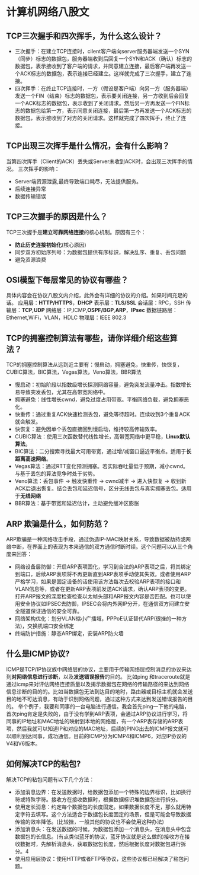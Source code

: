 # 计算机网络八股文

## TCP三次握手和四次挥手，为什么这么设计？

- 三次握手：在建立TCP连接时，cilent客户端向server服务器端发送一个SYN（同步）标志的数据包，服务器端收到后回复一个SYN和ACK（确认）标志的数据包，表示接收到了客户端的请求，并同意建立连接，最后客户端再发送一个ACK标志的数据包，表示连接已经建立。这样就完成了三次握手，建立了连接。
- 四次挥手：在终止TCP连接时，一方（假设是客户端）向另一方（服务器端）发送一个FIN（结束）标志的数据包，表示要关闭连接，另一方收到后会回复一个ACK标志的数据包，表示收到了关闭请求。然后另一方再发送一个FIN标志的数据包给第一方，表示同意关闭连接，最后第一方再发送一个ACK标志的数据包，表示接收到了对方的关闭请求。这样就完成了四次挥手，终止了连接。

## TCP出现三次挥手是什么情况，会有什么影响？

当第四次挥手（Client的ACK）丢失或Server未收到ACK时，会出现三次挥手的情况。
三次挥手的影响：

- Server端资源泄露,最终导致端口耗尽，无法提供服务。
- 后续连接异常
- 数据传输错误

## TCP三次握手的原因是什么？

TCP三次握手是**建立可靠网络连接**的核心机制。原因有三个：

- **防止历史连接初始化**(核心原因)
- 同步双方初始序列号：为数据包提供有序标识，解决乱序、重复、丢包问题
- 避免资源浪费

## OSI模型下每层常见的协议有哪些？

具体内容会在协议八股文内介绍，此外会有详细的协议的介绍。如果时间充足的话。
应用层：**HTTP/HTTPS**，**DHCP**
表示层：**TLS/SSL**
会话层：RPC，SSH
传输层：**TCP,UDP**
网络层：IP,ICMP,**OSPF/BGP**,**ARP**，**IPsec**
数据链路层：Ethernet,WiFi，VLAN，HDLC
物理层：IEEE 802.3

## TCP的拥塞控制算法有哪些，请你详细介绍这些算法？

TCP的拥塞控制算法从远到近主要有：慢启动，拥塞避免，快重传，快恢复，CUBIC​算法，BIC算法，Vegas​算法，Veno​算法，BBR算法

- 慢启动：初始阶段以指数级增长探测网络容量，避免突发流量冲击。指数增长易导致突发丢包，尤其在高带宽网络中。
- 拥塞避免：线性增长cwnd，避免过度占用带宽。平衡网络负载，避免拥塞恶化。
- 快重传：通过重复ACK快速检测丢包，避免等待超时。连续收到3个重复ACK就会触发。
- 快恢复：避免因单个丢包直接回到慢启动，维持较高传输效率。
- CUBIC算法：使用三次函数替代线性增长，高带宽网络中更平稳，**Linux默认算法**。
- BIC算法：二分搜索寻找最大可用带宽，通过增/减窗口逼近平衡点。适用于**长距离高速网络**。
- Vegas​算法：通过RTT变化预测拥塞。若实际吞吐量低于预期，减小cwnd。与基于丢包的算法竞争时处于劣势。
- Veno​算法：丢包事件 → 触发快重传 → cwnd减半 → 进入快恢复 → 收到新ACK后退出恢复。结合丢包和延迟信号，区分无线丢包与真实拥塞丢包。适用于**无线网络**
- BBR算法：基于带宽和延迟估计，主动避免缓冲区膨胀

## ARP 欺骗是什么，如何防范？

ARP欺骗是一种网络攻击手段，通过伪造IP-MAC映射关系，导致数据被劫持或网络中断，在界面上的表现为本来通信的双方通信时断时续。这个问题可以从三个角度来回答：

- 网络设备层防御：开启ARP表项固化，学习到合法的ARP表项之后，将其绑定到端口，后续ARP表项将不再更新直到ARP表项手动使其失效。或者使用ARP严格学习，如果是固定设备的话使用该方法每次去校验ARP表项的接口和VLAN信息等，或者在更新ARP表项前发送ACK请求，确认ARP表项的变更。打开ARP报文的深度检查检查以太帧头部和ARP报文内容是否匹配。也可以使用安全协议如IPSEC去防御，IPSEC会将内外网IP分开，在通信双方间建立安全隧道保证通信的安全可靠。
- 网络架构优化：划分VLAN缩小广播域，PPPoE认证替代ARP(很挫的一种方法)，交换机端口安全绑定
- 终端防护措施：静态ARP绑定，安装ARP防火墙

## 什么是ICMP协议?

ICMP是TCP/IP协议族中网络层的协议，主要用于传输网络层控制消息的协议来达到**对网络信息进行诊断**，以及**发送错误报告**的目的。
⽐如ping 和traceroute就是通过icmp来对评估⽹络连接质量以及揭示数据包在⽹络的传输路径的来达到网络信息诊断的目的的。比如当数据包⽆法到达目的地时，路由器或目标主机就会发送目的地不可达消息，有助于识别网络问题，通过这种方式来达到发送错误报告的目的。
举个例子，我要和同事的一台电脑进行通信。我会首先ping一下他的电脑，首次ping肯定是失败的，由于没有学到ARP表项，会通过ARP协议进行学习，将同事的IP地址和MAC地址的映射到本地的网络层，有一个ARP表存储的ARP表项，然后我就可以知道IP和对应的MAC地址，后续的PING出去的ICMP报文就可以顺利到达同事，成功通信。目前的ICMP分为ICMP4和ICMP6，对应IP协议的V4和V6版本。

## 如何解决TCP的粘包?

解决TCP的粘包问题有以下几个方法：

- 添加消息边界：在发送数据时，给数据包添加⼀个特殊的边界标识，比如换行符或特殊字符。接收方在接收数据时，根据数据标识堆数据包进行拆分。
- 使用定长消息：约定每个数据包的长度固定。如果数据长度不足，那么就用特定字符去填写。这个方法适合于数据包长度固定的场景，但是可能会导致数据传输的效率降低。(比较挫，一般其他的协议也不会使用这种办法)
- 添加消息头：在发送数据的时候，为数据包添加⼀个消息头，在消息头中包含数据包的长信息。(有点类似蓝牙的协议，蓝牙协议就是这么做的)接收⽅在接收数据时，先解析消息头，获取数据包长度，然后根据长度对数据包进行拆分。4
- 使⽤应⽤层协议：使⽤HTTP或者FTP等协议，这些协议都已经解决了粘包问题。
